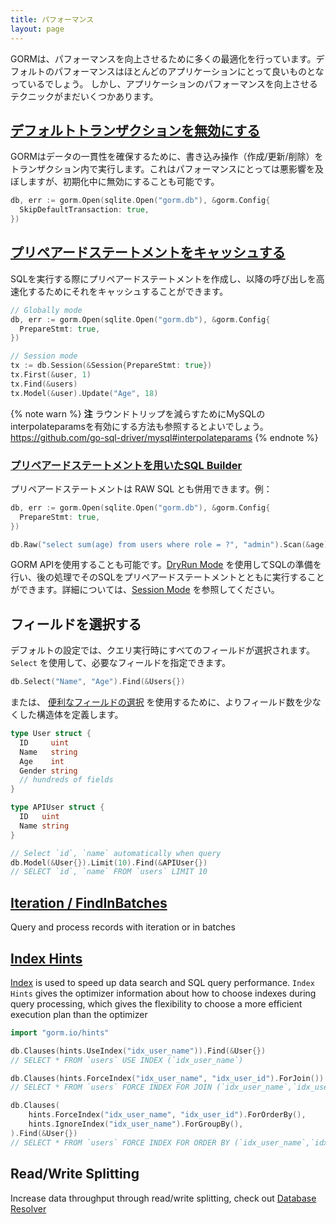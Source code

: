 ```yaml
---
title: パフォーマンス
layout: page
---
```


GORMは、パフォーマンスを向上させるために多くの最適化を行っています。デフォルトのパフォーマンスはほとんどのアプリケーションにとって良いものとなっているでしょう。 しかし、アプリケーションのパフォーマンスを向上させるテクニックがまだいくつかあります。

## [デフォルトトランザクションを無効にする](transactions.html)

GORMはデータの一貫性を確保するために、書き込み操作（作成/更新/削除）をトランザクション内で実行します。これはパフォーマンスにとっては悪影響を及ぼしますが、初期化中に無効にすることも可能です。

```go
db, err := gorm.Open(sqlite.Open("gorm.db"), &gorm.Config{
  SkipDefaultTransaction: true,
})
```

## [プリペアードステートメントをキャッシュする](session.html)

SQLを実行する際にプリペアードステートメントを作成し、以降の呼び出しを高速化するためにそれをキャッシュすることができます。

```go
// Globally mode
db, err := gorm.Open(sqlite.Open("gorm.db"), &gorm.Config{
  PrepareStmt: true,
})

// Session mode
tx := db.Session(&Session{PrepareStmt: true})
tx.First(&user, 1)
tx.Find(&users)
tx.Model(&user).Update("Age", 18)
```

{% note warn %}
**注** ラウンドトリップを減らすためにMySQLのinterpolateparamsを有効にする方法も参照するとよいでしょう。 https://github.com/go-sql-driver/mysql#interpolateparams
{% endnote %}

### [プリペアードステートメントを用いたSQL Builder](sql_builder.html)

プリペアードステートメントは RAW SQL とも併用できます。例：

```go
db, err := gorm.Open(sqlite.Open("gorm.db"), &gorm.Config{
  PrepareStmt: true,
})

db.Raw("select sum(age) from users where role = ?", "admin").Scan(&age)
```

GORM APIを使用することも可能です。[DryRun Mode](session.html) を使用してSQLの準備を行い、後の処理でそのSQLをプリペアードステートメントとともに実行することができます。詳細については、[Session Mode](session.html) を参照してください。

## フィールドを選択する

デフォルトの設定では、クエリ実行時にすべてのフィールドが選択されます。 `Select` を使用して、必要なフィールドを指定できます。

```go
db.Select("Name", "Age").Find(&Users{})
```

または、 [便利なフィールドの選択](advanced_query.html) を使用するために、よりフィールド数を少なくした構造体を定義します。

```go
type User struct {
  ID     uint
  Name   string
  Age    int
  Gender string
  // hundreds of fields
}

type APIUser struct {
  ID   uint
  Name string
}

// Select `id`, `name` automatically when query
db.Model(&User{}).Limit(10).Find(&APIUser{})
// SELECT `id`, `name` FROM `users` LIMIT 10
```

## [Iteration / FindInBatches](advanced_query.html)

Query and process records with iteration or in batches

## [Index Hints](hints.html)

[Index](indexes.html) is used to speed up data search and SQL query performance. `Index Hints` gives the optimizer information about how to choose indexes during query processing, which gives the flexibility to choose a more efficient execution plan than the optimizer

```go
import "gorm.io/hints"

db.Clauses(hints.UseIndex("idx_user_name")).Find(&User{})
// SELECT * FROM `users` USE INDEX (`idx_user_name`)

db.Clauses(hints.ForceIndex("idx_user_name", "idx_user_id").ForJoin()).Find(&User{})
// SELECT * FROM `users` FORCE INDEX FOR JOIN (`idx_user_name`,`idx_user_id`)"

db.Clauses(
    hints.ForceIndex("idx_user_name", "idx_user_id").ForOrderBy(),
    hints.IgnoreIndex("idx_user_name").ForGroupBy(),
).Find(&User{})
// SELECT * FROM `users` FORCE INDEX FOR ORDER BY (`idx_user_name`,`idx_user_id`) IGNORE INDEX FOR GROUP BY (`idx_user_name`)"
```

## Read/Write Splitting

Increase data throughput through read/write splitting, check out [Database Resolver](dbresolver.html)
